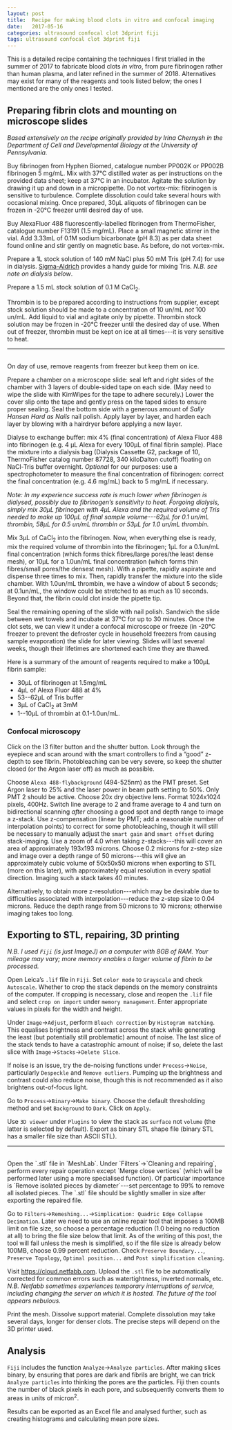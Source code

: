 ```yaml
---
layout: post
title:  Recipe for making blood clots in vitro and confocal imaging
date:   2017-05-16
categories: ultrasound confocal clot 3dprint fiji
tags: ultrasound confocal clot 3dprint fiji
---
```

This is a detailed recipe containing the techniques I first trialled in the summer of 2017 to fabricate blood clots *in vitro*, from pure fibrinogen rather than human plasma, and later refined in the summer of 2018. Alternatives may exist for many of the reagents and tools listed below; the ones I mentioned are the only ones I tested.

## Preparing fibrin clots and mounting on microscope slides
*Based extensively on the recipe originally provided by Irina Chernysh in the Department of Cell and Developmental Biology at the University of Pennsylvania.*

Buy fibrinogen from Hyphen Biomed, catalogue number PP002K or PP002B fibrinogen 5 mg/mL. Mix with 37&deg;C distilled water as per instructions on the provided data sheet; keep at 37°C in an incubator.  Agitate the solution by drawing it up and down in a micropipette. Do not vortex-mix: fibrinogen is sensitive to turbulence. Complete dissolution could take several hours with occasional mixing.  Once prepared, 30&mu;L aliquots of fibrinogen can be frozen in -20&deg;C freezer until desired day of use.

Buy AlexaFluor 488 fluorescently-labelled fibrinogen from ThermoFisher, catalogue number F13191 (1.5 mg/mL).  Place a small magnetic stirrer in the vial. Add 3.33mL of 0.1M sodium bicarbonate (pH 8.3) as per data sheet found online and stir gently on magnetic base. As before, do not vortex-mix.

Prepare a 1L stock solution of 140 mM NaCl plus 50 mM Tris (pH 7.4) for use in dialysis. [Sigma-Aldrich](https://www.sigmaaldrich.com/content/dam/sigma-aldrich/docs/Sigma/Bulletin/1/106bbul.pdf) provides a handy guide for mixing Tris. *N.B. see note on dialysis below*.

Prepare a 1.5 mL stock solution of 0.1 M CaCl<sub>2</sub>.

Thrombin is to be prepared according to instructions from supplier, except stock solution should be made to a concentration of 10 un/mL *not* 100 un/mL. Add liquid to vial and agitate only by pipette.  Thrombin stock solution may be frozen in -20&deg;C freezer until the desired day of use. When out of freezer, thrombin must be kept on ice at all times---it is very sensitive to heat.

---
<br>
On day of use, remove reagents from freezer but keep them on ice.

Prepare a chamber on a microscope slide: seal left and right sides of the chamber with 3 layers of double-sided tape on each side. (May need to wipe the slide with KimWipes for the tape to adhere securely.) Lower the cover slip onto the tape and gently press on the taped sides to ensure proper sealing. Seal the bottom side with a generous amount of *Sally Hansen Hard as Nails* nail polish. Apply layer by layer, and harden each layer by blowing with a hairdryer before applying a new layer.

Dialyse to exchange buffer: mix 4% (final concentration) of Alexa Fluor 488 into fibrinogen (e.g. 4 µL Alexa for every 100&mu;L of final fibrin sample).  Place the mixture into a dialysis bag (Dialysis Cassette G2, package of 10, ThermoFisher catalog number 87728, 340 kiloDalton cutoff) floating on NaCl-Tris buffer overnight.  *Optional* for our purposes: use a spectrophotometer to measure the final concentration of fibrinogen: correct the final concentration (e.g. 4.6 mg/mL) back to 5 mg/mL if necessary.

*Note: In my experience success rate is much lower when fibrinogen is dialysed, possibly due to fibrinogen’s sensitivity to heat. Forgoing dialysis, simply mix 30&mu;L fibrinogen with 4&mu;L Alexa and the required volume of Tris needed to make up 100&mu;L of final sample volume---62&mu;L for 0.1 un/mL thrombin, 58&mu;L for 0.5 un/mL thrombin or 53&mu;L for 1.0 un/mL thrombin.*

Mix 3&mu;L of CaCl<sub>2</sub> into the fibrinogen. Now, when everything else is ready, mix the required volume of thrombin into the fibrinogen; 1&mu;L for a 0.1un/mL final concentration (which forms thick fibres/large pores/the least dense mesh), or 10&mu;L for a 1.0un/mL final concentration (which forms thin fibres/small pores/the densest mesh). With a pipette, rapidly aspirate and dispense three times to mix. Then, rapidly transfer the mixture into the slide chamber. With 1.0un/mL thrombin, we have a window of about 5 seconds; at 0.1un/mL, the window could be stretched to as much as 10 seconds. Beyond that, the fibrin could clot inside the pipette tip.

Seal the remaining opening of the slide with nail polish. Sandwich the slide between wet towels and incubate at 37&deg;C for up to 30 minutes. Once the clot sets, we can view it under a confocal microscope or freeze (in -20&deg;C freezer to prevent the defroster cycle in household freezers from causing sample evaporation) the slide for later viewing.  Slides will last several weeks, though their lifetimes are shortened each time they are thawed.

Here is a summary of the amount of reagents required to make a 100&mu;L fibrin sample:
  - 30&mu;L of fibrinogen at 1.5mg/mL
  - 4&mu;L of Alexa Fluor 488 at 4%
  - 53--62&mu;L of Tris buffer
  - 3&mu;L of CaCl<sub>2</sub> at 3mM
  - 1--10&mu;L of thrombin at 0.1-1.0un/mL.

### Confocal microscopy
Click on the I3 filter button and the shutter button. Look through the eyepiece and scan around with the smart controllers to find a “good” z-depth to see fibrin. Photobleaching can be very severe, so keep the shutter closed (or the Argon laser off) as much as possible.

Choose `Alexa 488-flybackground` (494-525nm) as the PMT preset. Set Argon laser to 25% and the laser power in beam path setting to 50%. Only PMT 2 should be active. Choose 20x dry objective lens. Format 1024x1024 pixels, 400Hz. Switch line average to 2 and frame average to 4 and turn on bidirectional scanning *after* choosing a good spot and depth range to image a z-stack. Use z-compensation (linear by PMT; add a reasonable number of interpolation points) to correct for some photobleaching, though it will still be necessary to manually adjust the `smart gain` and `smart offset` during stack-imaging. Use a zoom of 4.0 when taking z-stacks---this will cover an area of approximately 193x193 microns. Choose 0.2 microns for z-step size and image over a depth range of 50 microns---this will give an approximately cubic volume of 50x50x50 microns when exporting to STL (more on this later), with approximately equal resolution in every spatial direction. Imaging such a stack takes 40 minutes.

Alternatively, to obtain more z-resolution---which may be desirable due to difficulties associated with interpolation---reduce the z-step size to 0.04 microns. Reduce the depth range from 50 microns to 10 microns; otherwise imaging takes too long.

## Exporting to STL, repairing, 3D printing
*N.B. I used `Fiji` (is just ImageJ) on a computer with 8GB of RAM. Your mileage may vary; more memory enables a larger volume of fibrin to be processed.*

Open Leica’s `.lif` file in `Fiji`. Set `color mode` to `Grayscale` and check `Autoscale`. Whether to crop the stack depends on the memory constraints of the computer. If cropping is necessary, close and reopen the `.lif` file and select `crop on import` under `memory management`. Enter appropriate values in pixels for the width and height.

Under `Image`&rarr;`Adjust`, perform `Bleach correction` by `Histogram matching`. This equalises brightness and contrast across the stack while generating the least (but potentially still problematic) amount of noise. The last slice of the stack tends to have a catastrophic amount of noise; if so, delete the last slice with `Image`&rarr;`Stacks`&rarr;`Delete Slice`.

If noise is an issue, try the de-noising functions under `Process`&rarr;`Noise`, particularly `Despeckle` and `Remove outliers`. Pumping up the brightness and contrast could also reduce noise, though this is not recommended as it also brightens out-of-focus light.

Go to `Process`&rarr;`Binary`&rarr;`Make binary`. Choose the default thresholding method and set `Background` to `Dark`. Click on `Apply`.

Use `3D viewer` under `Plugins` to view the stack as `surface` not `volume` (the latter is selected by default). Export as binary STL shape file (binary STL has a smaller file size than ASCII STL).

---
<br>
Open the `.stl` file in `MeshLab`. Under `Filters`&rarr;`Cleaning and repairing`, perform every repair operation except `Merge close vertices` (which will be performed later using a more specialised function). Of particular importance is `Remove isolated pieces by diameter`---set percentage to 99% to remove all isolated pieces. The `.stl` file should be slightly smaller in size after exporting the repaired file.

Go to `Filters`&rarr;`Remeshing...`&rarr;`Simplication: Quadric Edge Collapse Decimation`. Later we need to use an online repair tool that imposes a 100MB limit on file size, so choose a percentage reduction (1.0 being no reduction at all) to bring the file size below that limit. As of the writing of this post, the tool will fail unless the mesh is simplified, so if the file size is already below 100MB, choose 0.99 percent reduction. Check `Preserve Boundary...`, `Preserve Topology`, `Optimal position...` and `Post simplification cleaning`.

Visit <https://cloud.netfabb.com>. Upload the `.stl` file to be automatically corrected for common errors such as watertightness, inverted normals, etc. *N.B. Netfabb sometimes experiences temporary interruptions of service, including changing the server on which it is hosted. The future of the tool appears nebulous.*

Print the mesh. Dissolve support material. Complete dissolution may take several days, longer for denser clots. The precise steps will depend on the 3D printer used.

## Analysis
`Fiji` includes the function `Analyze`&rarr;`Analyze particles`. After making slices binary, by ensuring that pores are dark and fibrils are bright, we can trick `Analyze particles` into thinking the pores are the particles. Fiji then counts the number of black pixels in each pore, and subsequently converts them to areas in units of micron<sup>2</sup>.

Results can be exported as an Excel file and analysed further, such as creating histograms and calculating mean pore sizes.
